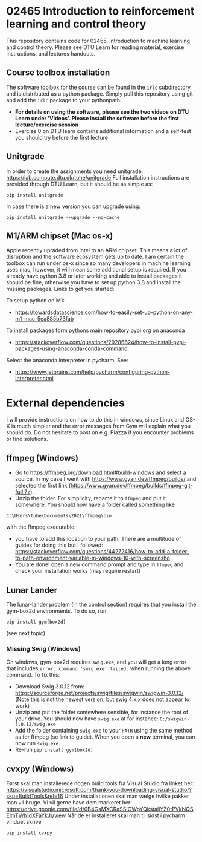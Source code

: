 # 02465 Introduction to reinforcement learning and control theory
This repository contains code for 02465, introduction to machine learning and control theory. Please see DTU Learn for reading material, exercise instructions, and lectures handouts. 

## Course toolbox installation
The software toolbox for the course can be found in the `irlc` subdirectory and is distributed as a python package. Simply pull this repository using git and add the `irlc` package to your pythonpath.

 - **For details on using the software, please see the two videos on DTU Learn under 'Videos'. Please install the software before the first lecture/exercise session**
 - Exercise 0 on DTU learn contains additional information and a self-test you should try before the first lecture

## Unitgrade
In order to create the assignments you need unitgrade: https://lab.compute.dtu.dk/tuhe/unitgrade
Full installation instructions are provided through DTU Learn, but it should be as simple as:
```
pip install unitgrade   
```
In case there is a new version you can upgrade using:
```
pip install unitgrade --upgrade --no-cache
```


## M1/ARM chipset (Mac os-x)
Apple recently upraded from intel to an ARM chipset. This means a lot of disruption and the software ecosystem gets up to date. I am certain the toolbox can run under os-x since so many developers in machine learning uses mac, however, it will mean some additional setup is required. 
If you already have python 3.8 or later working and able to install packages it should be fine, otherwise you have to set up python 3.8 and install the missing packages. Links to get you started:

To setup python on M1:
- https://towardsdatascience.com/how-to-easily-set-up-python-on-any-m1-mac-5ea885b73fab

To install packages form pythons main repository pypi.org on anaconda
 - https://stackoverflow.com/questions/29286624/how-to-install-pypi-packages-using-anaconda-conda-command

Select the anaconda interpreter in pycharm. See:
 - https://www.jetbrains.com/help/pycharm/configuring-python-interpreter.html

# External dependencies
I will provide instructions on how to do this in windows, since Linux and OS-X is much simpler and the error messages from Gym will explain what you should do. Do not hesitate to post on e.g. Piazza if you encounter problems or find solutions. 

## ffmpeg (Windows)
- Go to https://ffmpeg.org/download.html#build-windows and select a source. In my case I went with  https://www.gyan.dev/ffmpeg/builds/ and selected the first link (https://www.gyan.dev/ffmpeg/builds/ffmpeg-git-full.7z).
- Unzip the folder. For simplicity, rename it to `ffmpeg` and put it somewhere. You should now have a folder called something like
```
C:\Users\tuhe\Documents\2021\ffmpeg\bin
```
with the ffmpeg executable. 
- you have to add this location to your path. There are a multitude of guides for doing this but I followed: https://stackoverflow.com/questions/44272416/how-to-add-a-folder-to-path-environment-variable-in-windows-10-with-screensho
- You are done! open a new command prompt and type in `ffmpeg` and check your installation works (may require restart)

## Lunar Lander
The lunar-lander problem (in the control section) requires that you install the gym-box2d environments. To do so, run
```
pip install gym[box2d]
```
(see next topic)
### Missing Swig (Windows)
On windows, gym-box2d requires `swig.exe`, and you will get a long error that includes `error: command 'swig.exe' failed:` when running the above command. To fix this:
 - Download Swig 3.0.12 from: https://sourceforge.net/projects/swig/files/swigwin/swigwin-3.0.12/ (Note this is not the newest version, but swig 4.x.x does not appear to work)
 - Unzip and put the folder somewhere sensible, for instance the root of your drive. You should now have `swig.exe` at for instance:  `C:/swigwin-3.0.12/swig.exe`
 - Add the folder containing `swig.exe` to your `PATH` using the same method as for ffmpeg (se link to guide). When you open a **new** terminal, you can now run `swig.exe`. 
 - Re-run `pip install gym[box2d]` 


## cvxpy (Windows)
Først skal man installerede nogen build tools fra Visual Studio fra linket her: https://visualstudio.microsoft.com/thank-you-downloading-visual-studio/?sku=BuildTools&rel=16
Under installationen skal man vælge hvilke pakker man vil bruge. Vi vil gerne have dem markeret her:
https://drive.google.com/file/d/0B4GsMXCRaSSIOWpYQkstajlYZ0tPVkNQSElmTWh1dXFaYkJr/view
Når de er installeret skal man til sidst i pycharm vinduet skrive
```
pip install cvxpy 
```


